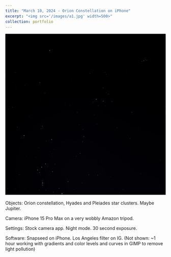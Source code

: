 ```yaml
---
title: "March 10, 2024 - Orion Constellation on iPhone"
excerpt: "<img src='/images/a1.jpg' width=500>"
collection: portfolio
---
```


![Orion Constellation](/images/a1.jpg)

Objects: Orion constellation, Hyades and Pleiades star clusters. Maybe Jupiter.

Camera: iPhone 15 Pro Max on a very wobbly Amazon tripod.

Settings: Stock camera app. Night mode. 30 second exposure.

Software: Snapseed on iPhone. Los Angeles filter on IG. (Not shown: ~1 hour working with gradients and color levels and curves in GIMP to remove light pollution)
